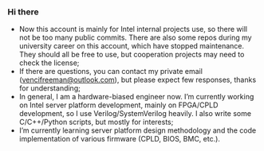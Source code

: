 ### Hi there

- Now this account is mainly for Intel internal projects use, so there will not be too many public commits. There are also some repos during my university career on this account, which have stopped maintenance. They should all be free to use, but cooperation projects may need to check the license;
- If there are questions, you can contact my private email (vencifreeman@outlook.com), but please expect few responses, thanks for understanding;
- In general, I am a hardware-biased engineer now. I’m currently working on Intel server platform development, mainly on FPGA/CPLD development, so I use Verilog/SystemVerilog heavily. I also write some C/C++/Python scripts, but mostly for interests;
- I’m currently learning server platform design methodology and the code implementation of various firmware (CPLD, BIOS, BMC, etc.).
